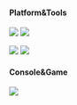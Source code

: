 #### Platform&Tools
[![](https://img.shields.io/badge/Windows-10-2376bc?style=flat-square&logo=windows&logoColor=ffffff)](https://www.microsoft.com/windows/get-windows-10)
[![](https://img.shields.io/badge/IDE-Visual%20Studio%20Code-blue?style=flat-square&logo=visual-studio-code&logoColor=ffffff)](https://code.visualstudio.com/)

[![](https://img.shields.io/badge/-Node.js-43853d?style=flat-square&logo=node.js&logoColor=ffffff)](https://nodejs.org/)
[![](https://img.shields.io/badge/-PHP-777BB4?style=flat-square&logo=php&logoColor=ffffff)](https://www.php.net/)

#### Console&Game
[![](https://img.shields.io/badge/Steam-171a21?style=flat-square&logo=steam&logoColor=ffffff)](https://steamcommunity.com/id/tuananh8423)
